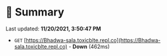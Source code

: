 # 📖 Summary
Last updated: **11/20/2021, 3:50:47 PM**

- `GET` [https://Bhadwa-sala.toxicblte.repl.co](https://Bhadwa-sala.toxicblte.repl.co) - **Down** (462ms)
